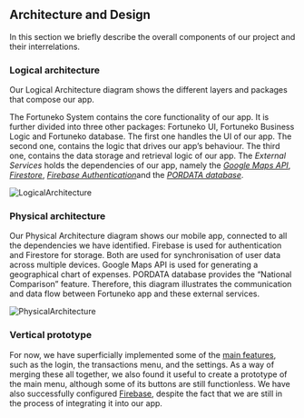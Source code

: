 
## Architecture and Design

In this section we briefly describe the overall components of our project and their interrelations.

### Logical architecture

Our Logical Architecture diagram shows the different layers and packages that compose our app.

The Fortuneko System contains the core functionality of our app. It is further divided into three other packages: Fortuneko UI, Fortuneko Business Logic and Fortuneko database. The first one handles the UI of our app. The second one, contains the logic that drives our app’s behaviour. The third one, contains the data storage and retrieval logic of our app.
The *External Services* holds the dependencies of our app, namely the [*Google Maps API*](https://developers.google.com/maps), [*Firestore*](https://firebase.google.com/docs/firestore), [*Firebase Authentication*](https://firebase.google.com/docs/auth)and the [*PORDATA database*](https://www.pordata.pt/db/portugal/ambiente+de+consulta/tabela). 

![LogicalArchitecture](https://github.com/SofiaViP/hero/assets/92641892/0c8c2545-4e52-48fb-83de-6abf163eff9c)

### Physical architecture

Our Physical Architecture diagram shows our mobile app, connected to all the dependencies we have identified. Firebase is used for authentication and Firestore for storage. Both are used for synchronisation of user data across multiple devices. Google Maps API is used for generating a geographical chart of expenses. PORDATA database provides the “National Comparison” feature. Therefore, this diagram illustrates the communication and data flow between Fortuneko app and these external services.

![PhysicalArchitecture](https://github.com/SofiaViP/hero/assets/92641892/613e402e-e356-4365-b05e-ee6f07d1ee64)

### Vertical prototype

For now, we have superficially implemented some of the [main features](./ProductVision.md/#Main-Features), such as the login, the transactions menu, and the settings. As a way of merging these all together, we also found it useful to create a prototype of the main menu, although some of its buttons are still functionless. We have also successfully configured [Firebase](https://firebase.google.com), despite the fact that we are still in the process of integrating it into our app.

